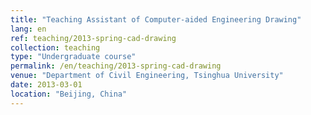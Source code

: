 ```yaml
---
title: "Teaching Assistant of Computer-aided Engineering Drawing"
lang: en
ref: teaching/2013-spring-cad-drawing
collection: teaching
type: "Undergraduate course"
permalink: /en/teaching/2013-spring-cad-drawing
venue: "Department of Civil Engineering, Tsinghua University"
date: 2013-03-01
location: "Beijing, China"
---
```



